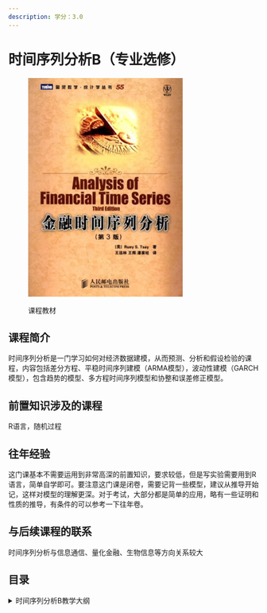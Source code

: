```yaml
---
description: 学分：3.0
---
```


# 时间序列分析B（专业选修）

<figure><img src="../../.gitbook/assets/时间序列分析B.png" alt=""><figcaption><p>课程教材</p></figcaption></figure>

## 课程简介

时间序列分析是一门学习如何对经济数据建模，从而预测、分析和假设检验的课程，内容包括差分方程、平稳时间序列建模（ARMA模型），波动性建模（GARCH模型），包含趋势的模型、多方程时间序列模型和协整和误差修正模型。

## 前置知识涉及的课程

R语言，随机过程

## 往年经验

这门课基本不需要运用到非常高深的前置知识，要求较低，但是写实验需要用到R语言，简单自学即可。要注意这门课是闭卷，需要记背一些模型，建议从推导开始记，这样对模型的理解更深。对于考试，大部分都是简单的应用，略有一些证明和性质的推导，有条件的可以参考一下往年卷。

## 与后续课程的联系

时间序列分析与信息通信、量化金融、生物信息等方向关系较大

## 目录

<details>

<summary>时间序列分析B教学大纲</summary>

时间序列

差分方程

平稳时间序列建模



</details>

